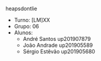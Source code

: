
heapsdontlie

* Turno: [LM]XX
* Grupo: 06
* Alunos:
    - André Santos   up201907879
    - João Andrade   up201905589
    - Sérgio Estêvão up201905680
